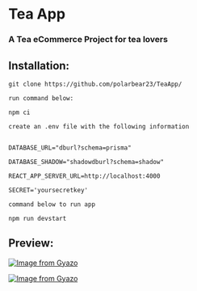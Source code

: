 # Tea App

### A Tea eCommerce Project for tea lovers

## Installation:

```git clone https://github.com/polarbear23/TeaApp/```

``` run command below: ```

``` npm ci ```

```create an .env file with the following information```

``` NODE_ENV="development" 

DATABASE_URL="dburl?schema=prisma"

DATABASE_SHADOW="shadowdburl?schema=shadow"

REACT_APP_SERVER_URL=http://localhost:4000

SECRET='yoursecretkey' 

```

```command below to run app``` 

```npm run devstart```

## Preview:

[![Image from Gyazo](https://i.gyazo.com/cbe134fcca0c1ed2c1da8a5481479c7a.gif)](https://gyazo.com/cbe134fcca0c1ed2c1da8a5481479c7a)

[![Image from Gyazo](https://i.gyazo.com/dafe03a0b63c2ce42e434918eed2f68f.gif)](https://gyazo.com/dafe03a0b63c2ce42e434918eed2f68f)
